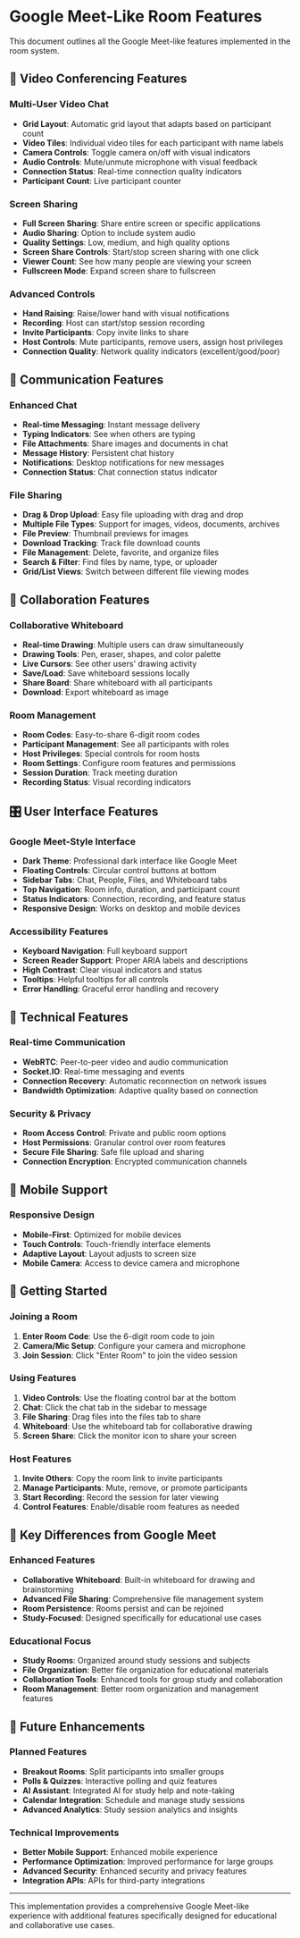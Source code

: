 # Google Meet-Like Room Features

This document outlines all the Google Meet-like features implemented in the room system.

## 🎥 Video Conferencing Features

### Multi-User Video Chat
- **Grid Layout**: Automatic grid layout that adapts based on participant count
- **Video Tiles**: Individual video tiles for each participant with name labels
- **Camera Controls**: Toggle camera on/off with visual indicators
- **Audio Controls**: Mute/unmute microphone with visual feedback
- **Connection Status**: Real-time connection quality indicators
- **Participant Count**: Live participant counter

### Screen Sharing
- **Full Screen Sharing**: Share entire screen or specific applications
- **Audio Sharing**: Option to include system audio
- **Quality Settings**: Low, medium, and high quality options
- **Screen Share Controls**: Start/stop screen sharing with one click
- **Viewer Count**: See how many people are viewing your screen
- **Fullscreen Mode**: Expand screen share to fullscreen

### Advanced Controls
- **Hand Raising**: Raise/lower hand with visual notifications
- **Recording**: Host can start/stop session recording
- **Invite Participants**: Copy invite links to share
- **Host Controls**: Mute participants, remove users, assign host privileges
- **Connection Quality**: Network quality indicators (excellent/good/poor)

## 💬 Communication Features

### Enhanced Chat
- **Real-time Messaging**: Instant message delivery
- **Typing Indicators**: See when others are typing
- **File Attachments**: Share images and documents in chat
- **Message History**: Persistent chat history
- **Notifications**: Desktop notifications for new messages
- **Connection Status**: Chat connection status indicator

### File Sharing
- **Drag & Drop Upload**: Easy file uploading with drag and drop
- **Multiple File Types**: Support for images, videos, documents, archives
- **File Preview**: Thumbnail previews for images
- **Download Tracking**: Track file download counts
- **File Management**: Delete, favorite, and organize files
- **Search & Filter**: Find files by name, type, or uploader
- **Grid/List Views**: Switch between different file viewing modes

## 🎨 Collaboration Features

### Collaborative Whiteboard
- **Real-time Drawing**: Multiple users can draw simultaneously
- **Drawing Tools**: Pen, eraser, shapes, and color palette
- **Live Cursors**: See other users' drawing activity
- **Save/Load**: Save whiteboard sessions locally
- **Share Board**: Share whiteboard with all participants
- **Download**: Export whiteboard as image

### Room Management
- **Room Codes**: Easy-to-share 6-digit room codes
- **Participant Management**: See all participants with roles
- **Host Privileges**: Special controls for room hosts
- **Room Settings**: Configure room features and permissions
- **Session Duration**: Track meeting duration
- **Recording Status**: Visual recording indicators

## 🎛️ User Interface Features

### Google Meet-Style Interface
- **Dark Theme**: Professional dark interface like Google Meet
- **Floating Controls**: Circular control buttons at bottom
- **Sidebar Tabs**: Chat, People, Files, and Whiteboard tabs
- **Top Navigation**: Room info, duration, and participant count
- **Status Indicators**: Connection, recording, and feature status
- **Responsive Design**: Works on desktop and mobile devices

### Accessibility Features
- **Keyboard Navigation**: Full keyboard support
- **Screen Reader Support**: Proper ARIA labels and descriptions
- **High Contrast**: Clear visual indicators and status
- **Tooltips**: Helpful tooltips for all controls
- **Error Handling**: Graceful error handling and recovery

## 🔧 Technical Features

### Real-time Communication
- **WebRTC**: Peer-to-peer video and audio communication
- **Socket.IO**: Real-time messaging and events
- **Connection Recovery**: Automatic reconnection on network issues
- **Bandwidth Optimization**: Adaptive quality based on connection

### Security & Privacy
- **Room Access Control**: Private and public room options
- **Host Permissions**: Granular control over room features
- **Secure File Sharing**: Safe file upload and sharing
- **Connection Encryption**: Encrypted communication channels

## 📱 Mobile Support

### Responsive Design
- **Mobile-First**: Optimized for mobile devices
- **Touch Controls**: Touch-friendly interface elements
- **Adaptive Layout**: Layout adjusts to screen size
- **Mobile Camera**: Access to device camera and microphone

## 🚀 Getting Started

### Joining a Room
1. **Enter Room Code**: Use the 6-digit room code to join
2. **Camera/Mic Setup**: Configure your camera and microphone
3. **Join Session**: Click "Enter Room" to join the video session

### Using Features
1. **Video Controls**: Use the floating control bar at the bottom
2. **Chat**: Click the chat tab in the sidebar to message
3. **File Sharing**: Drag files into the files tab to share
4. **Whiteboard**: Use the whiteboard tab for collaborative drawing
5. **Screen Share**: Click the monitor icon to share your screen

### Host Features
1. **Invite Others**: Copy the room link to invite participants
2. **Manage Participants**: Mute, remove, or promote participants
3. **Start Recording**: Record the session for later viewing
4. **Control Features**: Enable/disable room features as needed

## 🎯 Key Differences from Google Meet

### Enhanced Features
- **Collaborative Whiteboard**: Built-in whiteboard for drawing and brainstorming
- **Advanced File Sharing**: Comprehensive file management system
- **Room Persistence**: Rooms persist and can be rejoined
- **Study-Focused**: Designed specifically for educational use cases

### Educational Focus
- **Study Rooms**: Organized around study sessions and subjects
- **File Organization**: Better file organization for educational materials
- **Collaboration Tools**: Enhanced tools for group study and collaboration
- **Room Management**: Better room organization and management features

## 🔮 Future Enhancements

### Planned Features
- **Breakout Rooms**: Split participants into smaller groups
- **Polls & Quizzes**: Interactive polling and quiz features
- **AI Assistant**: Integrated AI for study help and note-taking
- **Calendar Integration**: Schedule and manage study sessions
- **Advanced Analytics**: Study session analytics and insights

### Technical Improvements
- **Better Mobile Support**: Enhanced mobile experience
- **Performance Optimization**: Improved performance for large groups
- **Advanced Security**: Enhanced security and privacy features
- **Integration APIs**: APIs for third-party integrations

---

This implementation provides a comprehensive Google Meet-like experience with additional features specifically designed for educational and collaborative use cases.